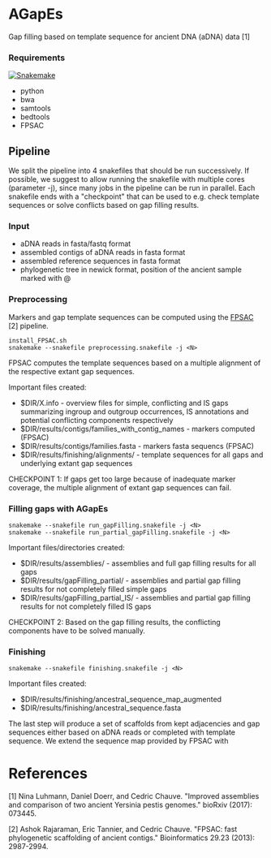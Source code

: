 # AGapEs
Gap filling based on template sequence for ancient DNA (aDNA) data [1]

### Requirements

[![Snakemake](https://img.shields.io/badge/snakemake-≥3.5.2-brightgreen.svg?style=flat-square)](http://snakemake.bitbucket.org)
* python
* bwa
* samtools
* bedtools
* FPSAC

## Pipeline
We split the pipeline into 4 snakefiles that should be run successively. If possible, we suggest to allow running the snakefile with multiple cores (parameter -j), since many jobs in the pipeline can be run in parallel.
Each snakefile ends with a "checkpoint" that can be used to e.g. check template sequences or solve conflicts based on gap filling results.

### Input
* aDNA reads in fasta/fastq format
* assembled contigs of aDNA reads in fasta format
* assembled reference sequences in fasta format
* phylogenetic tree in newick format, position of the ancient sample marked with @

### Preprocessing

Markers and gap template sequences can be computed using the [FPSAC](https://github.com/cchauve/FPSAC) [2] pipeline. 

```
install_FPSAC.sh
snakemake --snakefile preprocessing.snakefile -j <N>
```

FPSAC computes the template sequences based on a multiple alignment of the respective extant gap sequences. 

Important files created:
* $DIR/X.info - overview files for simple, conflicting and IS gaps summarizing ingroup and outgroup occurrences, IS annotations and potential conflicting components respectively
* $DIR/results/contigs/families_with_contig_names - markers computed (FPSAC) 
* $DIR/results/contigs/families.fasta - markers fasta sequencs (FPSAC)
* $DIR/results/finishing/alignments/ - template sequences for all gaps and underlying extant gap sequences

CHECKPOINT 1:
If gaps get too large because of inadequate marker coverage, the multiple alignment of extant gap sequences can fail.

### Filling gaps with AGapEs

```
snakemake --snakefile run_gapFilling.snakefile -j <N>
snakemake --snakefile run_partial_gapFilling.snakefile -j <N>
```
Important files/directories created:
* $DIR/results/assemblies/ - assemblies and full gap filling results for all gaps
* $DIR/results/gapFilling_partial/ - assemblies and partial gap filling results for not completely filled simple gaps
* $DIR/results/gapFilling_partial_IS/ - assemblies and partial gap filling results for not completely filled IS gaps

CHECKPOINT 2: 
Based on the gap filling results, the conflicting components have to be solved manually. 

### Finishing

```
snakemake --snakefile finishing.snakefile -j <N>
```
Important files created:
* $DIR/results/finishing/ancestral_sequence_map_augmented
* $DIR/results/finishing/ancestral_sequence.fasta

The last step will produce a set of scaffolds from kept adjacencies and gap sequences either based on aDNA reads or completed with template sequence. We extend the sequence map provided by FPSAC with



# References
[1] Nina Luhmann, Daniel Doerr, and Cedric Chauve. "Improved assemblies and comparison of two ancient Yersinia pestis genomes." bioRxiv (2017): 073445.

[2] Ashok Rajaraman, Eric Tannier, and Cedric Chauve. "FPSAC: fast phylogenetic scaffolding of ancient contigs." Bioinformatics 29.23 (2013): 2987-2994.
